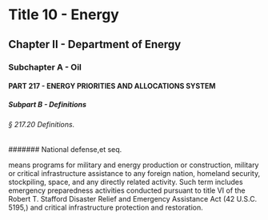 
# Title 10 - Energy
## Chapter II - Department of Energy
### Subchapter A - Oil
#### PART 217 - ENERGY PRIORITIES AND ALLOCATIONS SYSTEM
##### Subpart B - Definitions
###### § 217.20 Definitions.
####### National defense,et seq.

means programs for military and energy production or construction, military or critical infrastructure assistance to any foreign nation, homeland security, stockpiling, space, and any directly related activity. Such term includes emergency preparedness activities conducted pursuant to title VI of the Robert T. Stafford Disaster Relief and Emergency Assistance Act (42 U.S.C. 5195,) and critical infrastructure protection and restoration.
